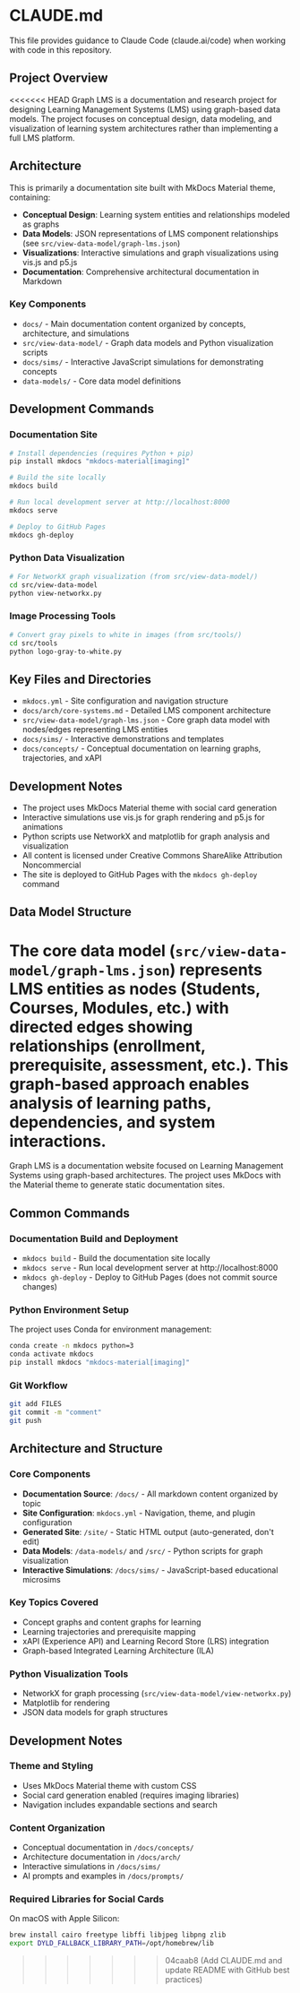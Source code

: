 # CLAUDE.md

This file provides guidance to Claude Code (claude.ai/code) when working with code in this repository.

## Project Overview

<<<<<<< HEAD
Graph LMS is a documentation and research project for designing Learning Management Systems (LMS) using graph-based data models. The project focuses on conceptual design, data modeling, and visualization of learning system architectures rather than implementing a full LMS platform.

## Architecture

This is primarily a documentation site built with MkDocs Material theme, containing:

- **Conceptual Design**: Learning system entities and relationships modeled as graphs
- **Data Models**: JSON representations of LMS component relationships (see `src/view-data-model/graph-lms.json`)
- **Visualizations**: Interactive simulations and graph visualizations using vis.js and p5.js
- **Documentation**: Comprehensive architectural documentation in Markdown

### Key Components

- `docs/` - Main documentation content organized by concepts, architecture, and simulations
- `src/view-data-model/` - Graph data models and Python visualization scripts
- `docs/sims/` - Interactive JavaScript simulations for demonstrating concepts
- `data-models/` - Core data model definitions

## Development Commands

### Documentation Site

```bash
# Install dependencies (requires Python + pip)
pip install mkdocs "mkdocs-material[imaging]"

# Build the site locally
mkdocs build

# Run local development server at http://localhost:8000
mkdocs serve

# Deploy to GitHub Pages
mkdocs gh-deploy
```

### Python Data Visualization

```bash
# For NetworkX graph visualization (from src/view-data-model/)
cd src/view-data-model
python view-networkx.py
```

### Image Processing Tools

```bash
# Convert gray pixels to white in images (from src/tools/)
cd src/tools
python logo-gray-to-white.py
```

## Key Files and Directories

- `mkdocs.yml` - Site configuration and navigation structure
- `docs/arch/core-systems.md` - Detailed LMS component architecture
- `src/view-data-model/graph-lms.json` - Core graph data model with nodes/edges representing LMS entities
- `docs/sims/` - Interactive demonstrations and templates
- `docs/concepts/` - Conceptual documentation on learning graphs, trajectories, and xAPI

## Development Notes

- The project uses MkDocs Material theme with social card generation
- Interactive simulations use vis.js for graph rendering and p5.js for animations  
- Python scripts use NetworkX and matplotlib for graph analysis and visualization
- All content is licensed under Creative Commons ShareAlike Attribution Noncommercial
- The site is deployed to GitHub Pages with the `mkdocs gh-deploy` command

## Data Model Structure

The core data model (`src/view-data-model/graph-lms.json`) represents LMS entities as nodes (Students, Courses, Modules, etc.) with directed edges showing relationships (enrollment, prerequisite, assessment, etc.). This graph-based approach enables analysis of learning paths, dependencies, and system interactions.
=======
Graph LMS is a documentation website focused on Learning Management Systems using graph-based architectures. The project uses MkDocs with the Material theme to generate static documentation sites.

## Common Commands

### Documentation Build and Deployment
- `mkdocs build` - Build the documentation site locally
- `mkdocs serve` - Run local development server at http://localhost:8000
- `mkdocs gh-deploy` - Deploy to GitHub Pages (does not commit source changes)

### Python Environment Setup
The project uses Conda for environment management:
```sh
conda create -n mkdocs python=3
conda activate mkdocs
pip install mkdocs "mkdocs-material[imaging]"
```

### Git Workflow
```sh
git add FILES
git commit -m "comment"
git push
```

## Architecture and Structure

### Core Components
- **Documentation Source**: `/docs/` - All markdown content organized by topic
- **Site Configuration**: `mkdocs.yml` - Navigation, theme, and plugin configuration
- **Generated Site**: `/site/` - Static HTML output (auto-generated, don't edit)
- **Data Models**: `/data-models/` and `/src/` - Python scripts for graph visualization
- **Interactive Simulations**: `/docs/sims/` - JavaScript-based educational microsims

### Key Topics Covered
- Concept graphs and content graphs for learning
- Learning trajectories and prerequisite mapping
- xAPI (Experience API) and Learning Record Store (LRS) integration
- Graph-based Integrated Learning Architecture (ILA)

### Python Visualization Tools
- NetworkX for graph processing (`src/view-data-model/view-networkx.py`)
- Matplotlib for rendering
- JSON data models for graph structures

## Development Notes

### Theme and Styling
- Uses MkDocs Material theme with custom CSS
- Social card generation enabled (requires imaging libraries)
- Navigation includes expandable sections and search

### Content Organization
- Conceptual documentation in `/docs/concepts/`
- Architecture documentation in `/docs/arch/`
- Interactive simulations in `/docs/sims/`
- AI prompts and examples in `/docs/prompts/`

### Required Libraries for Social Cards
On macOS with Apple Silicon:
```sh
brew install cairo freetype libffi libjpeg libpng zlib
export DYLD_FALLBACK_LIBRARY_PATH=/opt/homebrew/lib
```
>>>>>>> 04caab8 (Add CLAUDE.md and update README with GitHub best practices)
